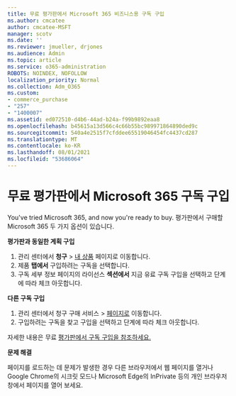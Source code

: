 ```yaml
---
title: 무료 평가판에서 Microsoft 365 비즈니스용 구독 구입
ms.author: cmcatee
author: cmcatee-MSFT
manager: scotv
ms.date: ''
ms.reviewer: jmueller, drjones
ms.audience: Admin
ms.topic: article
ms.service: o365-administration
ROBOTS: NOINDEX, NOFOLLOW
localization_priority: Normal
ms.collection: Adm_O365
ms.custom:
- commerce_purchase
- "257"
- "1400007"
ms.assetid: ed072510-d4b6-44ad-b24a-f99b9892eaa8
ms.openlocfilehash: b45615a13d566c4c66b55bc989971864890ded9c
ms.sourcegitcommit: 540a4e2515f7cfddee65519046454fc4437cd287
ms.translationtype: MT
ms.contentlocale: ko-KR
ms.lasthandoff: 08/01/2021
ms.locfileid: "53686064"
---
```

# <a name="buy-a-subscription-to-microsoft-365-from-your-free-trial"></a>무료 평가판에서 Microsoft 365 구독 구입

You've tried Microsoft 365, and now you're ready to buy. 평가판에서 구매할 Microsoft 365 두 가지 옵션이 있습니다.
  
 **평가판과 동일한 계획 구입**
  
1. 관리 센터에서 **청구** \> [내 상품](https://go.microsoft.com/fwlink/p/?linkid=842054) 페이지로 이동합니다.
2. 제품 **탭에서** 구입하려는 구독을 선택합니다.
3. 구독 세부 정보 페이지의 라이선스 **섹션에서** 지금 유료 구독 구입을 선택하고 단계에 따라 체크 아웃합니다.
 
**다른 구독 구입**
  
1. 관리 센터에서 청구 구매  서비스 \> [페이지로](https://go.microsoft.com/fwlink/p/?linkid=868433) 이동합니다.
2. 구입하려는 구독을 찾고 구입을 선택하고 단계에 따라 체크 아웃합니다.

자세한 내용은 무료 [평가판에서 구독 구입을 참조하세요.](/microsoft-365/commerce/try-or-buy-microsoft-365#buy-a-subscription-from-your-free-trial)

**문제 해결**

페이지를 로드하는 데 문제가 발생한 경우 다른 브라우저에서 웹 페이지를 열거나 Google Chrome의 시크릿 모드나 Microsoft Edge의 InPrivate 등의 개인 브라우저 창에서 페이지를 열어 보세요.